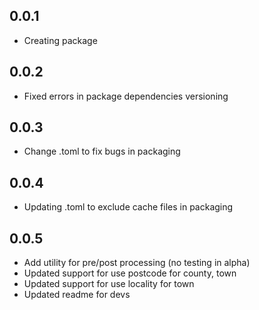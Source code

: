 ## 0.0.1

- Creating package

## 0.0.2

- Fixed errors in package dependencies versioning

## 0.0.3 

- Change .toml to fix bugs in packaging

## 0.0.4 

- Updating .toml to exclude cache files in packaging

## 0.0.5

- Add utility for pre/post processing (no testing in alpha)
- Updated support for use postcode for county, town
- Updated support for use locality for town
- Updated readme for devs